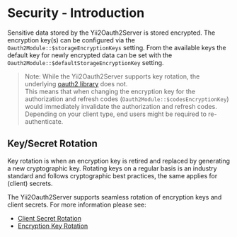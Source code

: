 Security - Introduction
=======================

Sensitive data stored by the Yii2Oauth2Server is stored encrypted. The encryption key(s) can be configured via the
`Oauth2Module::$storageEncryptionKeys` setting. From the available keys the default key for newly encrypted data can 
be set with the `Oauth2Module::$defaultStorageEncryptionKey` setting.

> Note: While the Yii2Oauth2Server supports key rotation, the underlying
  [oauth2 library](https://github.com/thephpleague/oauth2-server) does not.  
  This means that when changing the encryption key for the authorization and refresh codes
  (`Oauth2Module::$codesEncryptionKey`) would immediately invalidate the authorization and refresh codes.
  Depending on your client type, end users might be required to re-authenticate.


Key/Secret Rotation
-------------------
Key rotation is when an encryption key is retired and replaced by generating a new cryptographic key.
Rotating keys on a regular basis is an industry standard and follows cryptographic best practices, 
the same applies for (client) secrets. 

The Yii2Oauth2Server supports seamless rotation of encryption keys and client secrets. For more information please see:
* [Client Secret Rotation](security-client-secret-rotation.md)
* [Encryption Key Rotation](security-encryption-key-rotation.md)
